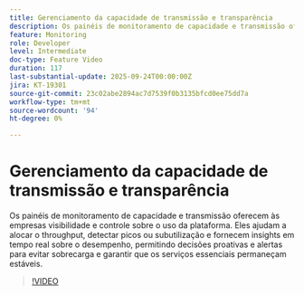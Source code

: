 ```yaml
---
title: Gerenciamento da capacidade de transmissão e transparência
description: Os painéis de monitoramento de capacidade e transmissão oferecem às empresas visibilidade e controle sobre o uso da plataforma. Eles ajudam a alocar o throughput, detectar picos ou subutilização e fornecem insights em tempo real sobre o desempenho, permitindo decisões proativas e alertas para evitar sobrecarga e garantir que os serviços essenciais permaneçam estáveis.
feature: Monitoring
role: Developer
level: Intermediate
doc-type: Feature Video
duration: 117
last-substantial-update: 2025-09-24T00:00:00Z
jira: KT-19301
source-git-commit: 23c02abe2894ac7d7539f0b3135bfcd0ee75dd7a
workflow-type: tm+mt
source-wordcount: '94'
ht-degree: 0%

---
```



# Gerenciamento da capacidade de transmissão e transparência

Os painéis de monitoramento de capacidade e transmissão oferecem às empresas visibilidade e controle sobre o uso da plataforma. Eles ajudam a alocar o throughput, detectar picos ou subutilização e fornecem insights em tempo real sobre o desempenho, permitindo decisões proativas e alertas para evitar sobrecarga e garantir que os serviços essenciais permaneçam estáveis.

>[!VIDEO](https://video.tv.adobe.com/v/3475278/?learn=on&enablevpops&captions=por_br)
